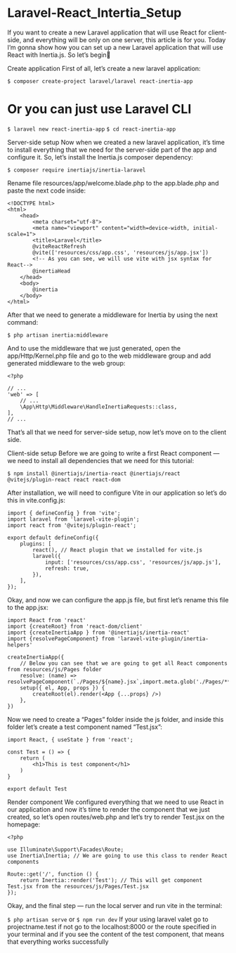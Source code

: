 # Laravel-React_Intertia_Setup


If you want to create a new Laravel application that will use React for client-side, and everything will be only on one server, this article is for you. Today I’m gonna show how you can set up a new Laravel application that will use React with Inertia.js. So let’s begin🤘

Create application
First of all, let’s create a new laravel application:

```$ composer create-project laravel/laravel react-inertia-app```
# Or you can just use Laravel CLI
```$ laravel new react-inertia-app```
```$ cd react-inertia-app```

Server-side setup
Now when we created a new laravel application, it’s time to install everything that we need for the server-side part of the app and configure it. So, let’s install the Inertia.js composer dependency:

```$ composer require inertiajs/inertia-laravel```

Rename file resources/app/welcome.blade.php to the app.blade.php and paste the next code inside:

```
<!DOCTYPE html>
<html>
    <head>
        <meta charset="utf-8">
        <meta name="viewport" content="width=device-width, initial-scale=1">
        <title>Laravel</title>
        @viteReactRefresh 
        @vite(['resources/css/app.css', 'resources/js/app.jsx'])
        <!-- As you can see, we will use vite with jsx syntax for React-->
        @inertiaHead
    </head>
    <body>
        @inertia
    </body>
</html>
```

After that we need to generate a middleware for Inertia by using the next command:

```$ php artisan inertia:middleware```

And to use the middleware that we just generated, open the app/Http/Kernel.php file and go to the web middleware group and add generated middleware to the web group:

```
<?php

// ...
'web' => [
    // ...
    \App\Http\Middleware\HandleInertiaRequests::class,
],
// ...
```

That’s all that we need for server-side setup, now let’s move on to the client side.

Client-side setup
Before we are going to write a first React component — we need to install all dependencies that we need for this tutorial:

```$ npm install @inertiajs/inertia-react @inertiajs/react @vitejs/plugin-react react react-dom```

After installation, we will need to configure Vite in our application so let’s do this in vite.config.js:

```
import { defineConfig } from 'vite';
import laravel from 'laravel-vite-plugin';
import react from '@vitejs/plugin-react';

export default defineConfig({
    plugins: [
        react(), // React plugin that we installed for vite.js
        laravel({
            input: ['resources/css/app.css', 'resources/js/app.js'],
            refresh: true,
        }),
    ],
});
```

Okay, and now we can configure the app.js file, but first let’s rename this file to the app.jsx:

```
import React from 'react'
import {createRoot} from 'react-dom/client'
import {createInertiaApp } from '@inertiajs/inertia-react'
import {resolvePageComponent} from 'laravel-vite-plugin/inertia-helpers'

createInertiaApp({
    // Below you can see that we are going to get all React components from resources/js/Pages folder
    resolve: (name) => resolvePageComponent(`./Pages/${name}.jsx`,import.meta.glob('./Pages/**/*.jsx')),
    setup({ el, App, props }) {
        createRoot(el).render(<App {...props} />)
    },
})

```

Now we need to create a “Pages” folder inside the js folder, and inside this folder let’s create a test component named “Test.jsx”:
```
import React, { useState } from 'react';

const Test = () => {
    return (
        <h1>This is test component</h1>
    )
}

export default Test
```

Render component
We configured everything that we need to use React in our application and now it’s time to render the component that we just created, so let’s open routes/web.php and let’s try to render Test.jsx on the homepage:

```
<?php

use Illuminate\Support\Facades\Route;
use Inertia\Inertia; // We are going to use this class to render React components

Route::get('/', function () {
    return Inertia::render('Test'); // This will get component Test.jsx from the resources/js/Pages/Test.jsx
});
```

Okay, and the final step — run the local server and run vite in the terminal:

```$ php artisan serve```
or
```$ npm run dev```
If your using laravel valet go to projectname.test if not go to the localhost:8000 or the route specified in your terminal and if you see the content of the test component, that means that everything works successfully

